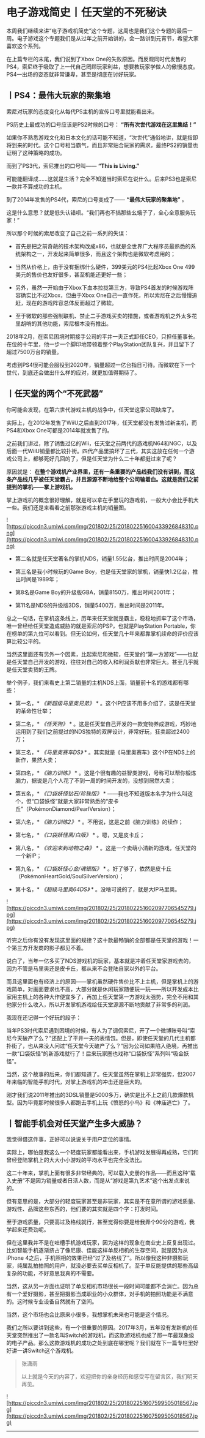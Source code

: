 # 电子游戏简史丨任天堂的不死秘诀

本周我们继续来讲“电子游戏机简史”这个专题，这周也是我们这个专题的最后一周。电子游戏这个专题我们是从过年之前开始讲的，会一路讲到元宵节，希望大家喜欢这个系列。

在上篇专栏的末尾，我们说到了Xbox One的失败原因。而反观同时代发售的PS4，索尼终于吸取了上一代自己罔顾玩家利益，想要教玩家学做人的傲慢态度。PS4一出场的姿态就非常谦卑，甚至是彻底在讨好玩家。

## 丨PS4：最伟大玩家的聚集地

索尼对玩家的态度变化从每代PS主机的宣传口号里就能看出来。

PS历史上最成功的口号应该是PS2时候的口号： **“所有次世代游戏在这里集结！”**

如果你不熟悉游戏文化和日本文化的话可能不知道，“次世代”通俗地讲，就是指即将到来的时代。这个口号相当霸气，而且非常贴合玩家的需求，最终PS2的销量也证明了这种策略的成功。

而到了PS3代，索尼推出的口号叫—— **“This is Living.”**

可能能翻译成……这就是生活？完全不知道当时索尼在说什么。后来PS3也是索尼一款并不算成功的主机。

到了2014年发售的PS4代，索尼的口号变成了—— **“最伟大玩家的聚集地”** 。

这是什么意思？就是低头认错呗。“我们再也不搞那些幺蛾子了，全心全意服务玩家！”

所以那个时候的索尼改变了自己之前一系列的失误：

* 首先是把之前奇葩的技术架构改成x86，也就是全世界广大程序员最熟悉的系统架构之一，开发起来简单很多，而且这个架构也是微软考虑用的；

* 当然从价格上，由于没有捆绑什么硬件，399美元的PS4比起Xbox One 499美元的售价也友好很多，甚至机能还更好一些；

* 另外，虽然一开始由于Xbox下血本拉拢第三方，导致PS4首发的时候游戏阵容确实比不过Xbox，但由于Xbox One自己一直作死，所以索尼在之后慢慢追赶，现在的游戏阵容总体反而超过了微软。

* 至于微软的那些强制联机、禁止二手游戏买卖的措施，或者游戏机之外太多花里胡哨的其他功能，索尼根本没有推出。

2018年2月，在索尼困境时期接手公司的平井一夫正式卸任CEO，只担任董事长。在位的十年里，他一步一个脚印地带领着整个PlayStation团队复兴，并且留下了超过7500万台的销量。

考虑到PS4很可能会服役到2020年，销量超过一亿台指日可待。而微软在下一个世代，到底还会做出什么样的应对，就更加值得期待了。

## 丨任天堂的两个“不死武器”

你可能会发现，在第六世代游戏主机的战争中，任天堂这家公司缺席了。

实际上，在2012年发售了WiiU之后直到2017年，任天堂都没有发售过新主机，而PS4和Xbox One可都是2014年就发售了的。

之前我们讲过，除了销售过亿的Wii，任天堂之前两代的游戏机N64和NGC，以及后面一代WiiU销量都比较扑街。四代产品里搞坏了三代，其实这放在任何一个游戏公司上，都够死好几回的了，但是任天堂为什么二十年都挺过来了呢？

原因就是： **在整个游戏机产业界里，还有一条重要的产品线我们没有讲到，而这条产品线几乎被任天堂霸占，并且源源不断地给整个公司输着血。这就是我们之前提到的掌机——掌上游戏机。**

掌上游戏机的概念很好理解，就是可以拿在手里玩的游戏机，一般大小会比手机大一些。我们还是来看看之前那张游戏主机的销量图。

![https://piccdn3.umiwi.com/img/201802/25/201802251600433926848310.png](https://piccdn3.umiwi.com/img/201802/25/201802251600433926848310.png)

* 第二名就是任天堂著名的掌机NDS，销量1.55亿台，推出时间是2004年；

* 第三名是我小时候玩的Game Boy，也是任天堂家的掌机，销量快1.2亿台，推出时间是1989年；

* 第8名是Game Boy的升级版GBA，销量8150万，推出时间2001年；

* 第11名是NDS的升级版3DS，销量5400万，推出时间是2011年。

总之一句话，在掌机这条线上，历年来任天堂就是霸主，稳稳地抓牢了这个市场，唯一曾经给任天堂造成威胁的就是索尼的PSP，也就是PlayStation Portable，你在榜单的第九位可以看到。但无论如何，任天堂几十年来都靠掌机续命的评价应该算比较公平的。

当然这里面还有另外一个因素，比起索尼和微软，任天堂的“第一方游戏”——也就是任天堂自己开发的游戏，往往对自己的收入和利润贡献也非常巨大。甚至几乎就是任天堂卖货的王牌。

举个例子，我们来看史上第二销量的主机NDS上面，销量前十名的游戏都有哪些：

* 第一名，* *《新超级马里奥兄弟》* * 。这个IP应该不用多介绍了，这是任天堂的革命性壮举；

* 第二名，* *《任天狗》* * 。这是任天堂自己开发的一款宠物养成游戏，巧妙地运用到了我们之前提过的NDS独特的双屏设计，非常好玩，狂卖超过2400万；

* 第三名，* *《马里奥赛车DS》* * 。其实就是《马里奥赛车》这个IP在NDS上的新作，果然大卖；

* 第四名，* *《脑力训练》* * 。这是个很有趣的益智类游戏，号称可以帮你锻炼脑力，据说是几个人花了不到一周的时间开发的，没想到居然大卖；

* 第五名，* *《口袋妖怪钻石/珍珠版》* * ——我也不知道版本名字为什么叫这个，但“口袋妖怪”就是大家非常熟悉的“皮卡丘”（PokémonDiamond/PearlVersion）；

* 第六名，* *《脑力训练2》* * 。不用说，这是之前《脑力训练》的续作；

* 第七名，* *《口袋妖怪黑/白版》* * 。嗯，又是皮卡丘；

* 第八名，* *《欢迎来到动物之森》* * 。这是一个卖萌小清新的游戏，任天堂的一个新IP；

* 第九名，* *《口袋妖怪心金/魂银版》* * 。好了够了，依然是皮卡丘（PokémonHeartGold/SoulSilverVersion）；

* 第十名，* *《超级马里奥64DS》* * 。没啥可说的了，就是大IP马里奥。

![https://piccdn3.umiwi.com/img/201802/25/201802251602097706545279.jpg](https://piccdn3.umiwi.com/img/201802/25/201802251602097706545279.jpg)

听完之后你有没有发现这里面的规律？这十款最畅销的全部都是任天堂的游戏！一个第三方开发商的影子都见不着。

说白了，当年一亿多买了NDS游戏机的玩家，基本就是冲着任天堂家游戏去的，因为不管是马里奥还是皮卡丘，都从来不会登陆自家以外的平台。

而且这里面也有经济上的原因——掌机虽然硬件售价比不上主机，但是掌机上的游戏简单，对画面要求也不高，大部分就是休闲玩家随便玩一玩——所以开发成本比家用主机上的各种大作便宜多了，再加上任天堂第一方游戏太强势，完全不用和其他家分什么收入，所以开发掌机游戏给任天堂源源不断地贡献了非常多的利润。

我现在还记得一个好玩的段子：

当年PS3时代索尼遇到困境的时候，有人为了调侃索尼，开了一个微博账号叫“索尼今天破产了么？”还配上了平井一夫的表情包。但是，即使任天堂的几代主机都扑街了，也从来没人问过“任天堂今天破产了么？”因为公司如果陷入绝境，再推出一款“口袋妖怪”的新游戏就行了！后来玩家圈也戏称“口袋妖怪”系列叫“吸金妖怪”。

当然，这个故事的后来，你们都知道了。任天堂虽然在掌机上非常强势，但2007年来临的智能手机时代，对掌上游戏机的冲击还是巨大的。

刚才我们说2011年推出的3DSL销量是5000多万，确实是比不上之前几款爆款机型。因为毕竟那时候很多人都跑去手机上玩《愤怒的小鸟》和《神庙逃亡》了。

## 丨智能手机会对任天堂产生多大威胁？

我觉得借这件事，正好可以说说关于用户定位的事情。

实际上，哪怕是我这么一个轻度玩家都能看出来，手机游戏发展得再成熟，它们和曾经登陆掌机上的大大小小游戏的平均水平也完全没法比。

这二十年来，掌机上面有很多非常经典的，可以载入史册的作品——而且这种“载入史册”不是因为销量或者日活人数，而是从“游戏是第九艺术”这个出发点来说的。

但有意思的是，大部分的轻度玩家甚至是非玩家，其实是不在意所谓的游戏质量、游戏性、品牌这些东西的，他们要的其实就是四个字：打发时间。

至于游戏质量，只要高过及格线就行，甚至觉得你要是给我弄个90分的游戏，我学起来还费劲呢。

但在这里我并不是在吐槽手机游戏玩家，因为这样的现象在商业史上反复出现过。比如智能手机逐渐挤占了像尼康、佳能这样单反相机的生存空间，就是因为从iPhone 4之后，手机照相的效果已经“过了及格线了”。所以像我这种非摄影玩家，纯属乱拍拍照的用户，就没必要去买单反相机了。至于单反能提供的那些高级复杂的功能，不好意思我真的不需要。

当然，这从另一方面也证明了单反相机市场很长一段时间可能都不会消亡。因为总有一个爱好摄影，甚至把摄影当成职业的小众群体，对手机的拍照功能是不满意的。这时候专业设备自然就有了空间。

当然，这个市场也会比原来小很多，我想掌机未来也可能是这个情况。

我们之所以要讲到这些，有一个很重要的原因。2017年3月，五年没有发新机的任天堂突然推出了一款名叫Switch的游戏机，而这款游戏机也成了那一年最现象级的电子产品。那么这款游戏机的成功之处到底在哪里呢？我们就在下一篇专栏里好好讲一讲Switch这个游戏机。

> 张潇雨
> 
> 以上就是今天的内容了，欢迎把你的亲身经历和感受写在留言区，我们明天再见。    

![https://piccdn3.umiwi.com/img/201802/25/201802251607599505018567.jpg](https://piccdn3.umiwi.com/img/201802/25/201802251607599505018567.jpg)

---
